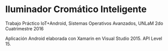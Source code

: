 # Iluminador Cromático Inteligente
Trabajo Práctico IoT+Android, Sistemas Operativos Avanzados, UNLaM 2do Cuatrimestre 2016

Aplicación Android elaborada con Xamarin en Visual Studio 2015. API Level 15.
